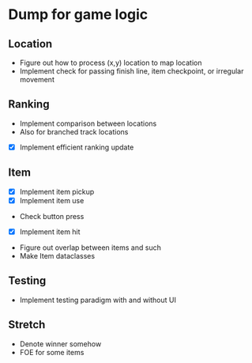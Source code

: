 # Dump for game logic

## Location
- Figure out how to process (x,y) location to map location
- Implement check for passing finish line, item checkpoint, or irregular movement

## Ranking
- Implement comparison between locations
-   Also for branched track locations
- [X] Implement efficient ranking update

## Item
- [X] Implement item pickup 
- [X] Implement item use
-   Check button press
- [X] Implement item hit
- Figure out overlap between items and such
- Make Item dataclasses

## Testing
- Implement testing paradigm with and without UI

## Stretch
- Denote winner somehow
- FOE for some items